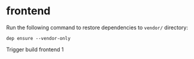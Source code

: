 # frontend

Run the following command to restore dependencies to `vendor/` directory:

    dep ensure --vendor-only
Trigger build frontend 1
